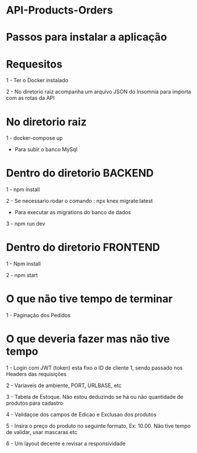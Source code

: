 # API-Products-Orders
# Passos para instalar a aplicação

# Requesitos
1 - Ter o Docker instalado

2 - No diretorio raiz acompanha um arquivo JSON do Insomnia para importa com as rotas da API

# No diretorio raiz
1 - docker-compose up
* Para subir o banco MySql

# Dentro do diretorio BACKEND
1 - npm install 

2 - Se necessario rodar o comando : npx knex migrate:latest
* Para executar as migrations do banco de dados

3 - npm run dev 


# Dentro do diretorio FRONTEND

1 - Npm install

2 - npm start

# O que não tive tempo de terminar

1 - Paginação dos Pedidos

# O que deveria fazer mas não tive tempo

1 - Login com JWT (token) esta fixo o ID de cliente 1, sendo passado nos Headers das requisições

2 - Variaveis de ambiente, PORT, URLBASE, etc

3 - Tabela de Estoque. Não estou deduzindo se há ou não quantidade de produtos para cadastro

4 - Validaçoe dos campos de Edicao e Exclusao dos produtos

5 - Insira o preço do produto no seguinte formato, Ex: 10.00. Não tive tempo de validar, usar mascaras etc

6 - Um layout decente e revisar a responsividade 



